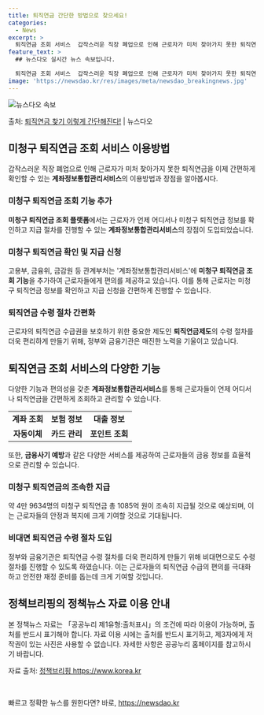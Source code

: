 ```yaml
---
title: 퇴직연금 간단한 방법으로 찾으세요!
categories:
  - News
excerpt: >
  퇴직연금 조회 서비스  갑작스러운 직장 폐업으로 인해 근로자가 미처 찾아가지 못한 퇴직연금을 이제 간편하게 …
feature_text: >
  ## 뉴스다오 실시간 뉴스 속보입니다.

  퇴직연금 조회 서비스  갑작스러운 직장 폐업으로 인해 근로자가 미처 찾아가지 못한 퇴직연금을 이제 간편하게 …
image: 'https://newsdao.kr/res/images/meta/newsdao_breakingnews.jpg'
---
```


![뉴스다오 속보](https://newsdao.kr/res/images/meta/newsdao_breakingnews.jpg)

<p>출처: <a href="https://newsdao.kr/4622" rel="dofollow">퇴직연금 찾기 이렇게 간단해진다!</a> | 뉴스다오</p>

<h2 data-ke-size="size26">미청구 퇴직연금 조회 서비스 이용방법</h2>
<p data-ke-size="size16">갑작스러운 직장 폐업으로 인해 근로자가 미처 찾아가지 못한 퇴직연금을 이제 간편하게 확인할 수 있는 <b>계좌정보통합관리서비스</b>의 이용방법과 장점을 알아봅시다.</p>

<h3>미청구 퇴직연금 조회 기능 추가</h3>
<p data-ke-size="size16"><b>미청구 퇴직연금 조회 플랫폼</b>에서는 근로자가 언제 어디서나 미청구 퇴직연금 정보를 확인하고 지급 절차를 진행할 수 있는 <b>계좌정보통합관리서비스</b>의 장점이 도입되었습니다.</p>

<h3>미청구 퇴직연금 확인 및 지급 신청</h3>
<p data-ke-size="size16">고용부, 금융위, 금감원 등 관계부처는 '계좌정보통합관리서비스'에 <b>미청구 퇴직연금 조회 기능</b>을 추가하여 근로자들에게 편의를 제공하고 있습니다. 이를 통해 근로자는 미청구 퇴직연금 정보를 확인하고 지급 신청을 간편하게 진행할 수 있습니다.</p>

<h3>퇴직연금 수령 절차 간편화</h3>
<p data-ke-size="size16">근로자의 퇴직연금 수급권을 보호하기 위한 중요한 제도인 <b>퇴직연금제도</b>의 수령 절차를 더욱 편리하게 만들기 위해, 정부와 금융기관은 매진한 노력을 기울이고 있습니다.</p>

<h2 data-ke-size="size26">퇴직연금 조회 서비스의 다양한 기능</h2>
<p data-ke-size="size16">다양한 기능과 편의성을 갖춘 <b>계좌정보통합관리서비스</b>를 통해 근로자들이 언제 어디서나 퇴직연금을 간편하게 조회하고 관리할 수 있습니다.</p>

<table>
	<tr>
		<td style="text-align: center; height: 17px;"><b>계좌 조회</b></td>
		<td style="text-align: center; height: 17px;"><b>보험 정보</b></td>
		<td style="text-align: center; height: 17px;"><b>대출 정보</b></td>
	</tr>
	<tr>
		<td style="text-align: center; height: 17px;"><b>자동이체</b></td>
		<td style="text-align: center; height: 17px;"><b>카드 관리</b></td>
		<td style="text-align: center; height: 17px;"><b>포인트 조회</b></td>
	</tr>
</table>
<p data-ke-size="size16">또한, <b>금융사기 예방</b>과 같은 다양한 서비스를 제공하여 근로자들의 금융 정보를 효율적으로 관리할 수 있습니다.</p>

<h3>미청구 퇴직연금의 조속한 지급</h3>
<p data-ke-size="size16">약 4만 9634명의 미청구 퇴직연금 총 1085억 원이 조속히 지급될 것으로 예상되며, 이는 근로자들의 안정과 복지에 크게 기여할 것으로 기대됩니다.</p>

<h3>비대면 퇴직연금 수령 절차 도입</h3>
<p data-ke-size="size16">정부와 금융기관은 퇴직연금 수령 절차를 더욱 편리하게 만들기 위해 비대면으로도 수령 절차를 진행할 수 있도록 하였습니다. 이는 근로자들의 퇴직연금 수급의 편의를 극대화하고 안전한 재정 준비를 돕는데 크게 기여할 것입니다.</p>

<h2 data-ke-size="size26">정책브리핑의 정책뉴스 자료 이용 안내</h2>
<p data-ke-size="size16">본 정책뉴스 자료는 「공공누리 제1유형:출처표시」의 조건에 따라 이용이 가능하며, 출처를 반드시 표기해야 합니다. 자료 이용 시에는 출처를 반드시 표기하고, 제3자에게 저작권이 있는 사진은 사용할 수 없습니다. 자세한 사항은 공공누리 홈페이지를 참고하시기 바랍니다.</p>
<p data-ke-size="size16">자료 출처: <a href="https://https://www.korea.kr/">정책브리핑 https://www.korea.kr</a></p>

<p data-ke-size="size16">&nbsp;</p> 

빠르고 정확한 뉴스를 원한다면? 바로, <a href="https://newsdao.kr" rel="dofollow">https://newsdao.kr</a>


    
